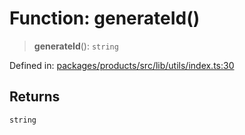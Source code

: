 # Function: generateId()

> **generateId**(): `string`

Defined in: [packages/products/src/lib/utils/index.ts:30](https://github.com/happyvertical/smrt/blob/3e10e04571f8229dee5c87ee2f9b9b06c6c49f12/packages/products/src/lib/utils/index.ts#L30)

## Returns

`string`
